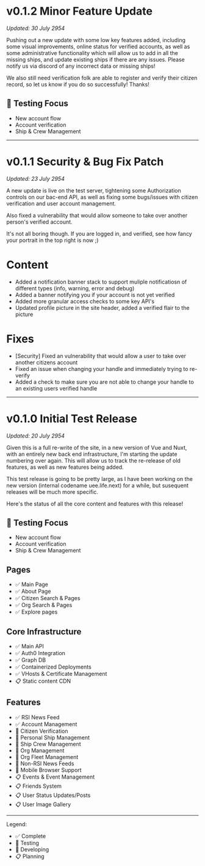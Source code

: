# v0.1.2 Minor Feature Update
*Updated: 30 July 2954*

Pushing out a new update with some low key features added, including some visual improvements, online status for verified accounts, as well as some administrative functionality which will allow us to add in all the missing ships, and update existing ships if there are any issues. Please notify us via discord of any incorrect data or missing ships!

We also still need verification folk are able to register and verify their citizen record, so let us know if you do so successfully! Thanks!

## &#x1F50E; Testing Focus
- New account flow
- Account verification
- Ship & Crew Management

---

# v0.1.1 Security & Bug Fix Patch
*Updated: 23 July 2954*

A new update is live on the test server, tightening some Authorization controls on our bac-end API, as well as fixing some bugs/issues with citizen verification and user account management.

Also fixed a vulnerability that would allow someone to take over another person's verified account.

It's not all boring though. If you are logged in, and verified, see how fancy your portrait in the top right is now ;)

# Content
- Added a notification banner stack to support muliple notificatiosn of different types (info, warning, error and debug)
- Added a banner notifying you if your account is not yet verified
- Added more granular access checks to some key API's
- Updated profile picture in the site header, added a verified flair to the picture

# Fixes
- [Security] Fixed an vulnerability that would allow a user to take over another citizens account
- Fixed an issue when changing your handle and immediately trying to re-verify
- Added a check to make sure you are not able to change your handle to an existing users verified handle

---

# v0.1.0 Initial Test Release
*Updated: 20 July 2954*

Given this is a full re-write of the site, in a new version of Vue and Nuxt, with an entirely new back end infrastructure, I'm starting the update numbering over again. This will allow us to track the re-release of old features, as well as new features being added.

This test release is going to be pretty large, as I have been working on the new version (internal codename uee.life.next) for a while, but susequent releases will be much more specific.

Here's the status of all the core content and features with this release!

## &#x1F50E; Testing Focus
- New account flow
- Account verification
- Ship & Crew Management

## Pages
- &#x2705; Main Page
- &#x2705; About Page
- &#x2705; Citizen Search & Pages
- &#x2705; Org Search & Pages
- &#x2705; Explore pages

## Core Infrastructure
- &#x2705; Main API
- &#x2705; Auth0 Integration
- &#x2705; Graph DB
- &#x2705; Containerized Deployments
- &#x2705; VHosts & Certificate Management
- &#x1F4CB; Static content CDN

## Features
- &#x2705; RSI News Feed
- &#x2705; Account Management
- &#x1F50E; Citizen Verification
- &#x1F50E; Personal Ship Management
- &#x1F50E; Ship Crew Management
- &#x1F6A7; Org Management
- &#x1F6A7; Org Fleet Management
- &#x1F6A7; Non-RSI News Feeds
- &#x1F6A7; Mobile Browser Support
- &#x1F4CB; Events & Event Management
- &#x1F4CB; Friends System
- &#x1F4CB; User Status Updates/Posts
- &#x1F4CB; User Image Gallery

---

Legend:

- &#x2705; Complete
- &#x1F50E; Testing
- &#x1F6A7; Developing
- &#x1F4CB; Planning
